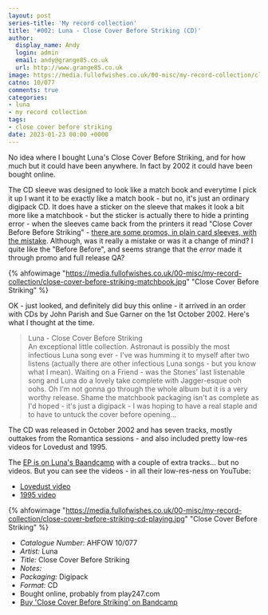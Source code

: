 ```yaml
---
layout: post
series-title: 'My record collection'
title: '#002: Luna - Close Cover Before Striking (CD)'
author:
  display_name: Andy
  login: admin
  email: andy@grange85.co.uk
  url: http://www.grange85.co.uk
image: https://media.fullofwishes.co.uk/00-misc/my-record-collection/close-cover-before-striking-matchbook.jpg
catno: 10/077 
comments: true
categories:
- luna
- my record collection
tags:
- close cover before striking
date: 2023-01-23 00:00 +0000
---
```

No idea where I bought Luna's Close Cover Before Striking, and for how much but it could have been anywhere. In fact by 2002 it could have been bought online.

The CD sleeve was designed to look like a match book and everytime I pick it up I want it to be exactly like a match book - but no, it's just an ordinary digipack CD. It does have a sticker on the sleeve that makes it look a bit more like a matchbook - but the sticker is actually there to hide a printing error - when the sleeves came back from the printers it read "Close Cover Before Before Striking" - [there are some promos, in plain card sleeves, with the mistake](https://www.discogs.com/release/4840455-Luna-Close-Cover-Before-Striking). Although, was it really a mistake or was it a change of mind? I quite like the "Before Before", and seems strange that the _error_ made it through promo and full release QA?

{% ahfowimage "https://media.fullofwishes.co.uk/00-misc/my-record-collection/close-cover-before-striking-matchbook.jpg" "Close Cover Before Striking" %}

OK - just looked, and definitely did buy this online - it arrived in an order with CDs by John Parish and Sue Garner on the 1st October 2002. Here's what I thought at the time.

> Luna - Close Cover Before Striking  
> An exceptional little collection. Astronaut is possibly the most infectious Luna song ever - I've was humming it to myself after two listens (actually there are other infectious Luna songs - but you know what I mean). Waiting on a Friend - was the Stones' last listenable song and Luna do a lovely take complete with Jagger-esque ooh oohs. Oh I'm not gonna go through the whole album but it is a very worthy release. Shame the matchbook packaging isn't as complete as I'd hoped - it's just a digipack - I was hoping to have a real staple and to have to untuck the cover before opening...

The CD was released in October 2002 and has seven tracks, mostly outtakes from the Romantica sessions - and also included pretty low-res videos for Lovedust and 1995.

The [EP is on Luna's Baandcamp](https://luna.bandcamp.com/album/close-cover-before-striking) with a couple of extra tracks... but no videos. But you can see the videos - in all their low-res-ness on YouTube:

 - [Lovedust video](https://www.youtube.com/watch?v=qZ3S_5i3Mj0)
 - [1995 video](https://www.youtube.com/watch?v=W2pNzJ42Osc)
 
{% ahfowimage "https://media.fullofwishes.co.uk/00-misc/my-record-collection/close-cover-before-striking-cd-playing.jpg" "Close Cover Before Striking" %}

 - *Catalogue Number:* AHFOW 10/077 
 - *Artist:* Luna
 - *Title:* Close Cover Before Striking
 - *Notes:* 
 - *Packaging:* Digipack
 - *Format:* CD
 - Bought online, probably from play247.com
 - [Buy 'Close Cover Before Striking' on Bandcamp](https://luna.bandcamp.com/album/close-cover-before-striking)
